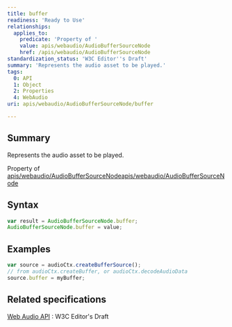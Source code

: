 ```yaml
---
title: buffer
readiness: 'Ready to Use'
relationships:
  applies_to:
    predicate: 'Property of '
    value: apis/webaudio/AudioBufferSourceNode
    href: /apis/webaudio/AudioBufferSourceNode
standardization_status: 'W3C Editor''s Draft'
summary: 'Represents the audio asset to be played.'
tags:
  0: API
  1: Object
  2: Properties
  4: WebAudio
uri: apis/webaudio/AudioBufferSourceNode/buffer

---
```

## <span>Summary</span>

Represents the audio asset to be played.

Property of [apis/webaudio/AudioBufferSourceNode](/apis/webaudio/AudioBufferSourceNode)[apis/webaudio/AudioBufferSourceNode](/apis/webaudio/AudioBufferSourceNode)

## <span>Syntax</span>

``` js
var result = AudioBufferSourceNode.buffer;
AudioBufferSourceNode.buffer = value;
```

## <span>Examples</span>

``` js
var source = audioCtx.createBufferSource();
// from audioCtx.createBuffer, or audioCtx.decodeAudioData
source.buffer = myBuffer;
```

## <span>Related specifications</span>

[Web Audio API](http://webaudio.github.io/web-audio-api/)
:   W3C Editor's Draft
